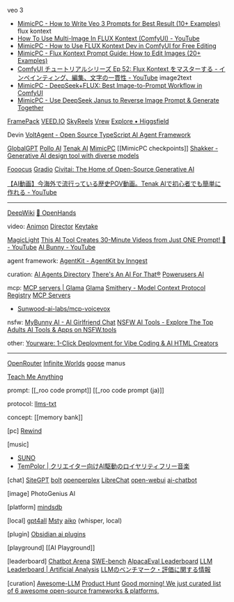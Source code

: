 
veo 3
- [MimicPC - How to Write Veo 3 Prompts for Best Result (10+ Examples)](https://www.mimicpc.com/learn/how-to-write-veo-3-prompts-for-the-best-result)
flux kontext
- [How To Use Multi-Image In FLUX Kontext (ComfyUI) - YouTube](https://www.youtube.com/watch?v=kqbqKGBqf8s)
- [MimicPC - How to Use FLUX Kontext Dev in ComfyUI for Free Editing](https://www.mimicpc.com/learn/how-to-use-flux-kontext-dev-in-comfyui-for-free)
- [MimicPC - Flux Kontext Prompt Guide: How to Edit Images (20+ Examples)](https://www.mimicpc.com/learn/flux-kontext-prompt-guide-how-to-edit-images)
- [ComfyUI チュートリアルシリーズ Ep 52: Flux Kontext をマスターする - インペインティング、編集、文字の一貫性 - YouTube](https://www.youtube.com/watch?v=9-onDeEWWvU)
image2text
- [MimicPC - DeepSeek+FLUX: Best Image-to-Prompt Workflow in ComfyUI](https://www.mimicpc.com/learn/deepseek-flux-best-image-to-prompt-workflow)
- [MimicPC - Use DeepSeek Janus to Reverse Image Prompt & Generate Together](https://www.mimicpc.com/learn/use-deepseek-janus-to-reverse-image-prompt-generate-together)


[FramePack](https://github.com/lllyasviel/FramePack)
[VEED.IO](https://www.veed.io/)
[SkyReels](https://www.skyreels.ai/home)
[Vrew](https://vrew.ai/ja/)
[Explore • Higgsfield](https://higgsfield.ai/)


Devin
[VoltAgent - Open Source TypeScript AI Agent Framework](https://voltagent.dev/)

[GlobalGPT](https://glbgpt.com/)
[Pollo AI](https://pollo.ai/ja)
[Tenak AI](https://tenak.ai/ja)
[MimicPC](https://www.mimicpc.com/ja)
	[[MimicPC checkpoints]]
[Shakker - Generative AI design tool with diverse models](https://www.shakker.ai/)


[Fooocus](https://github.com/lllyasviel/Fooocus)
[Gradio](https://www.gradio.app/)
[Civitai: The Home of Open-Source Generative AI](https://civitai.com/)


[【AI動画】今海外で流行っている歴史POV動画。Tenak AIで初心者でも簡単に作れる - YouTube](https://www.youtube.com/watch?v=I2bGbFjUGQw)


---

[DeepWiki](https://deepwiki.com/)
[🙌 OpenHands](https://github.com/All-Hands-AI/OpenHands)


video:
[Animon](https://www.animon.ai/explore)
[Director](https://github.com/video-db/Director)
[Keytake](https://www.keytake.ai/)


[MagicLight](https://magiclight.ai/)
[This AI Tool Creates 30-Minute Videos from Just ONE Prompt! 🚀 - YouTube](https://www.youtube.com/watch?v=7GfjL-3IoS4&t=149s)
[AI Bunny - YouTube](https://www.youtube.com/@AIBunnyOfficial)


agent framework:
[AgentKit - AgentKit by Inngest](https://agentkit.inngest.com/overview)


curation:
[AI Agents Directory](https://aiagentsdirectory.com/)
[There's An AI For That®](https://theresanaiforthat.com/)
[Powerusers AI](https://powerusers.ai/)

mcp:
[MCP servers | Glama](https://glama.ai/mcp/servers)
[Glama](https://glama.ai/chat)
[Smithery - Model Context Protocol Registry](https://smithery.ai/)
[MCP Servers](https://mcp.so/)
- [Sunwood-ai-labs/mcp-voicevox](https://github.com/Sunwood-ai-labs/mcp-voicevox/tree/main)


nsfw:
[MyBunny AI - AI Girlfriend Chat](https://mybunny.ai/)
[NSFW AI Tools - Explore The Top Adults AI Tools & Apps on NSFW.tools](https://nsfw.tools/)

other:
[Yourware: 1-Click Deployment for Vibe Coding & AI HTML Creators](https://www.yourware.so/)




---

[OpenRouter](https://openrouter.ai/)
[Infinite Worlds](https://infiniteworlds.app/)
[goose](https://github.com/block/goose)
manus

[Teach Me Anything](https://tma.live/)


prompt:
[[_roo code prompt]]
[[_roo code prompt (ja)]]

protocol:
[llms-txt](https://llmstxt.org/)

concept:
[[memory bank]]



[pc]
[Rewind](https://www.rewind.ai/)


[music]
- [SUNO](https://suno.com/)
- [TemPolor | クリエイター向けAI駆動のロイヤリティフリー音楽](https://www.tempolor.com/ja)


[chat]
[SiteGPT](https://sitegpt.ai/)
[bolt](https://bolt.new/)
[openperplex](https://openperplex.com/)
[LibreChat](https://www.librechat.ai/)
[open-webui](https://github.com/open-webui/open-webui)
[ai-chatbot](https://github.com/vercel/ai-chatbot)

[image]
PhotoGenius AI


[platform]
[mindsdb](https://github.com/mindsdb/mindsdb)


[local]
[gpt4all](https://www.nomic.ai/gpt4all)
[Msty](https://msty.app/)
[aiko](https://sindresorhus.com/aiko) (whisper, local)


[plugin]
[Obsidian ai plugins](https://publish.obsidian.md/hub/02+-+Community+Expansions/02.05+All+Community+Expansions/Plugins/ai-research-assistant)


[playground]
[[AI Playground]]



[leaderboard]
[Chatbot Arena](https://lmarena.ai/)
[SWE-bench](https://www.swebench.com/)
[AlpacaEval Leaderboard](https://tatsu-lab.github.io/alpaca_eval/)
[LLM Leaderboard | Artificial Analysis](https://artificialanalysis.ai/leaderboards/models)
[LLMのベンチマーク・評価に関する情報](https://zenn.dev/karaage0703/articles/43f3fa5aa9bf1f)


[curation]
[Awesome-LLM](https://github.com/Hannibal046/Awesome-LLM)
[Product Hunt](https://www.producthunt.com/)
[Good morning! We just curated list of 6 awesome open-source frameworks & platforms,](https://x.com/helicone_ai/status/1833203817967768036)

